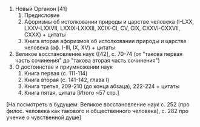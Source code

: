 1. Новый Органон [41]
	1. Предисловие
	2. Афоризмы об истолковании природы и царстве человека (I-LXX, LXXV-LXXVII, LXXIX-LXXXII, XCIX-CI, CV, CIX, CXXVI-CXXVII, CXXX) + цитаты
	3. Книга вторая афоризмов об истолковании природы и царстве человека (аф. I-III, IX, XV) + цитаты
2. Великое восстановление наук ([42], с. 70-74 (от "такова первая часть сочинения" до "такова вторая часть сочинения")
3. О достоинстве и приумножении наук
	1. Книга первая (c. 111-114)
	2. Книга вторая (c. 141-142, глава I)
	3. Книга третья, 209-210 (до конца абзаца), 222-224 + цитаты
	4. Книга пятая, цитата
[Итого ~57 стр.]

[На посмотреть в будущем: Великое восстановление наук c. 252 (про филос. человека как такового и общественного человека), с. 282 про учение о чувственной душе]